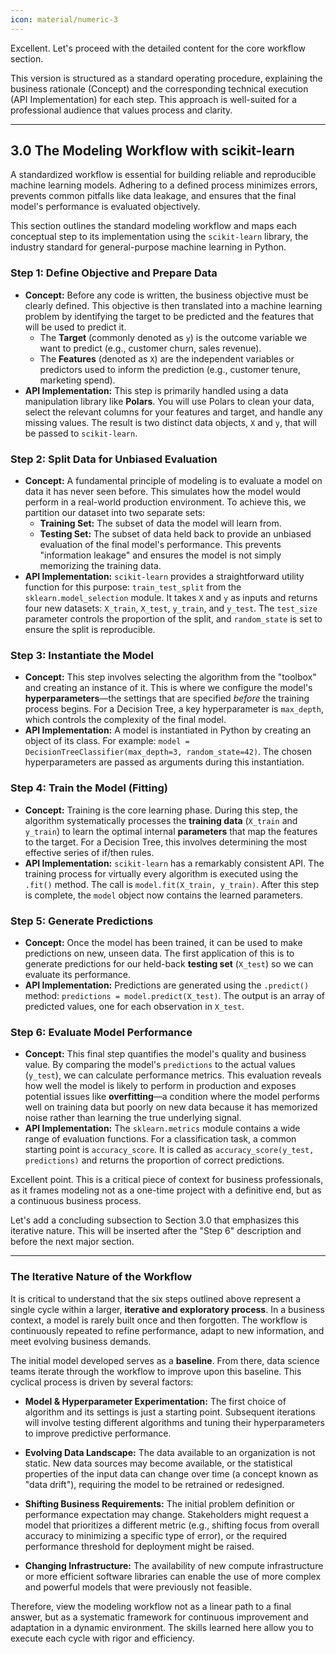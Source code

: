 ```yaml
---
icon: material/numeric-3
---
```


Excellent. Let's proceed with the detailed content for the core workflow section.

This version is structured as a standard operating procedure, explaining the business rationale (Concept) and the corresponding technical execution (API Implementation) for each step. This approach is well-suited for a professional audience that values process and clarity.

---

## 3.0 The Modeling Workflow with scikit-learn

A standardized workflow is essential for building reliable and reproducible machine learning models. Adhering to a defined process minimizes errors, prevents common pitfalls like data leakage, and ensures that the final model's performance is evaluated objectively.

This section outlines the standard modeling workflow and maps each conceptual step to its implementation using the `scikit-learn` library, the industry standard for general-purpose machine learning in Python.

### Step 1: Define Objective and Prepare Data

* **Concept:** Before any code is written, the business objective must be clearly defined. This objective is then translated into a machine learning problem by identifying the target to be predicted and the features that will be used to predict it.
    * The **Target** (commonly denoted as `y`) is the outcome variable we want to predict (e.g., customer churn, sales revenue).
    * The **Features** (denoted as `X`) are the independent variables or predictors used to inform the prediction (e.g., customer tenure, marketing spend).
* **API Implementation:** This step is primarily handled using a data manipulation library like **Polars**. You will use Polars to clean your data, select the relevant columns for your features and target, and handle any missing values. The result is two distinct data objects, `X` and `y`, that will be passed to `scikit-learn`.

### Step 2: Split Data for Unbiased Evaluation

* **Concept:** A fundamental principle of modeling is to evaluate a model on data it has never seen before. This simulates how the model would perform in a real-world production environment. To achieve this, we partition our dataset into two separate sets:
    * **Training Set:** The subset of data the model will learn from.
    * **Testing Set:** The subset of data held back to provide an unbiased evaluation of the final model's performance. This prevents "information leakage" and ensures the model is not simply memorizing the training data.
* **API Implementation:** `scikit-learn` provides a straightforward utility function for this purpose: `train_test_split` from the `sklearn.model_selection` module. It takes `X` and `y` as inputs and returns four new datasets: `X_train`, `X_test`, `y_train`, and `y_test`. The `test_size` parameter controls the proportion of the split, and `random_state` is set to ensure the split is reproducible.

### Step 3: Instantiate the Model

* **Concept:** This step involves selecting the algorithm from the "toolbox" and creating an instance of it. This is where we configure the model's **hyperparameters**—the settings that are specified *before* the training process begins. For a Decision Tree, a key hyperparameter is `max_depth`, which controls the complexity of the final model.
* **API Implementation:** A model is instantiated in Python by creating an object of its class. For example: `model = DecisionTreeClassifier(max_depth=3, random_state=42)`. The chosen hyperparameters are passed as arguments during this instantiation.

### Step 4: Train the Model (Fitting)

* **Concept:** Training is the core learning phase. During this step, the algorithm systematically processes the **training data** (`X_train` and `y_train`) to learn the optimal internal **parameters** that map the features to the target. For a Decision Tree, this involves determining the most effective series of if/then rules.
* **API Implementation:** `scikit-learn` has a remarkably consistent API. The training process for virtually every algorithm is executed using the `.fit()` method. The call is `model.fit(X_train, y_train)`. After this step is complete, the `model` object now contains the learned parameters.

### Step 5: Generate Predictions

* **Concept:** Once the model has been trained, it can be used to make predictions on new, unseen data. The first application of this is to generate predictions for our held-back **testing set** (`X_test`) so we can evaluate its performance.
* **API Implementation:** Predictions are generated using the `.predict()` method: `predictions = model.predict(X_test)`. The output is an array of predicted values, one for each observation in `X_test`.

### Step 6: Evaluate Model Performance

* **Concept:** This final step quantifies the model's quality and business value. By comparing the model's `predictions` to the actual values (`y_test`), we can calculate performance metrics. This evaluation reveals how well the model is likely to perform in production and exposes potential issues like **overfitting**—a condition where the model performs well on training data but poorly on new data because it has memorized noise rather than learning the true underlying signal.
* **API Implementation:** The `sklearn.metrics` module contains a wide range of evaluation functions. For a classification task, a common starting point is `accuracy_score`. It is called as `accuracy_score(y_test, predictions)` and returns the proportion of correct predictions.

Excellent point. This is a critical piece of context for business professionals, as it frames modeling not as a one-time project with a definitive end, but as a continuous business process.

Let's add a concluding subsection to Section 3.0 that emphasizes this iterative nature. This will be inserted after the "Step 6" description and before the next major section.

---

### The Iterative Nature of the Workflow

It is critical to understand that the six steps outlined above represent a single cycle within a larger, **iterative and exploratory process**. In a business context, a model is rarely built once and then forgotten. The workflow is continuously repeated to refine performance, adapt to new information, and meet evolving business demands.

The initial model developed serves as a **baseline**. From there, data science teams iterate through the workflow to improve upon this baseline. This cyclical process is driven by several factors:

* **Model & Hyperparameter Experimentation:** The first choice of algorithm and its settings is just a starting point. Subsequent iterations will involve testing different algorithms and tuning their hyperparameters to improve predictive performance.

* **Evolving Data Landscape:** The data available to an organization is not static. New data sources may become available, or the statistical properties of the input data can change over time (a concept known as "data drift"), requiring the model to be retrained or redesigned.

* **Shifting Business Requirements:** The initial problem definition or performance expectation may change. Stakeholders might request a model that prioritizes a different metric (e.g., shifting focus from overall accuracy to minimizing a specific type of error), or the required performance threshold for deployment might be raised.

* **Changing Infrastructure:** The availability of new compute infrastructure or more efficient software libraries can enable the use of more complex and powerful models that were previously not feasible.

Therefore, view the modeling workflow not as a linear path to a final answer, but as a systematic framework for continuous improvement and adaptation in a dynamic environment. The skills learned here allow you to execute each cycle with rigor and efficiency.